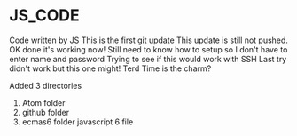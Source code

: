 # JS_CODE
Code written by JS
This is the first git update
This update is still not pushed.
OK done it's working now!
Still need to know how to setup so I don't have to enter name and password
Trying to see if this would work with SSH
Last try didn't work but this one might!
Terd Time is the charm?

Added 3 directories
1. Atom folder
2. github folder
3. ecmas6 folder javascript 6 file
